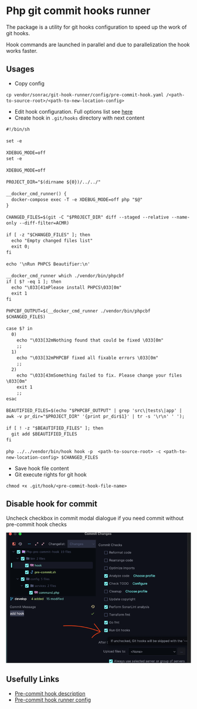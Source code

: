 # Php git commit hooks runner

The package is a utility for git hooks configuration to speed up the work of git hooks.

Hook commands are launched in parallel and due to parallelization the hook works faster.

## Usages

* Copy config
```shell
cp vendor/sonrac/git-hook-runner/config/pre-commit-hook.yaml /<path-to-source-root>/<path-to-new-location-config>
```

* Edit hook configuration. Full options list see [here](docs/config-options.md)
* Create hook in `.git/hooks` directory with next content

```shell
#!/bin/sh

set -e

XDEBUG_MODE=off
set -e

XDEBUG_MODE=off

PROJECT_DIR="$(dirname ${0})/../../"

__docker_cmd_runner() {
  docker-compose exec -T -e XDEBUG_MODE=off php "$@"
}

CHANGED_FILES=$(git -C "$PROJECT_DIR" diff --staged --relative --name-only --diff-filter=ACMR)

if [ -z "$CHANGED_FILES" ]; then
  echo "Empty changed files list"
  exit 0;
fi

echo '\nRun PHPCS Beautifier:\n'

__docker_cmd_runner which ./vendor/bin/phpcbf
if [ $? -eq 1 ]; then
  echo "\033[41mPlease install PHPCS\033[0m"
  exit 1
fi

PHPCBF_OUTPUT=$(__docker_cmd_runner ./vendor/bin/phpcbf $CHANGED_FILES)

case $? in
  0)
    echo "\033[32mNothing found that could be fixed \033[0m"
    ;;
  1)
    echo "\033[32mPHPCBF fixed all fixable errors \033[0m"
    ;;
  2)
    echo "\033[43mSomething failed to fix. Please change your files \033[0m"
    exit 1
    ;;
esac

BEAUTIFIED_FILES=$(echo "$PHPCBF_OUTPUT" | grep 'src\|tests\|app' |  awk -v pr_dir="$PROJECT_DIR" '{print pr_dir$1}' | tr -s '\r\n' ' ');

if [ ! -z "$BEAUTIFIED_FILES" ]; then
  git add $BEAUTIFIED_FILES
fi

php ../../vendor/bin/hook hook -p  <path-to-source-root> -c <path-to-new-location-config> $CHANGED_FILES
```

* Save hook file content
* Git execute rights for git hook

```shell
chmod +x .git/hook/<pre-commit-hook-file-name>
```

## Disable hook for commit

Uncheck checkbox in commit modal dialogue 
if you need commit without pre-commit hook checks

![img.png](docs/img/disable-in-modal-dialogue.png)

## Usefully Links

* [Pre-commit hook description](docs/overview.md)
* [Pre-commit hook runner config](docs/config-options.md)
